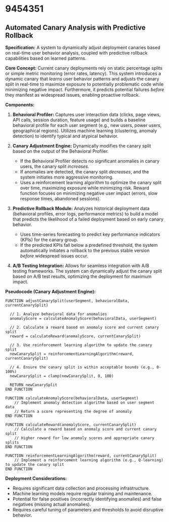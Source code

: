 # 9454351

## Automated Canary Analysis with Predictive Rollback

**Specification:** A system to dynamically adjust deployment canaries based on real-time user behavior analysis, coupled with predictive rollback capabilities based on learned patterns.

**Core Concept:** Current canary deployments rely on static percentage splits or simple metric monitoring (error rates, latency). This system introduces a dynamic canary that *learns* user behavior patterns and adjusts the canary split in real-time to maximize exposure to potentially problematic code while minimizing negative impact.  Furthermore, it predicts potential failures *before* they manifest as widespread issues, enabling proactive rollback.

**Components:**

1.  **Behavioral Profiler:**  Captures user interaction data (clicks, page views, API calls, session duration, feature usage) and builds a baseline behavioral profile for each user segment (e.g., new users, power users, geographical regions).  Utilizes machine learning (clustering, anomaly detection) to identify typical and atypical behavior.

2.  **Canary Adjustment Engine:**  Dynamically modifies the canary split based on the output of the Behavioral Profiler. 
    *   If the Behavioral Profiler detects no significant anomalies in canary users, the canary split *increases*.
    *   If anomalies are detected, the canary split *decreases*, and the system initiates more aggressive monitoring.
    *   Uses a reinforcement learning algorithm to optimize the canary split over time, maximizing exposure while minimizing risk.  Reward function focuses on minimizing negative user impact (errors, slow response times, abandoned sessions).

3.  **Predictive Rollback Module:**  Analyzes historical deployment data (behavioral profiles, error logs, performance metrics) to build a model that predicts the likelihood of a failed deployment based on early canary behavior.
    *   Uses time-series forecasting to predict key performance indicators (KPIs) for the canary group.
    *   If the predicted KPIs fall below a predefined threshold, the system automatically initiates a rollback to the previous stable version *before* widespread issues occur.

4.  **A/B Testing Integration:** Allows for seamless integration with A/B testing frameworks.  The system can dynamically adjust the canary split based on A/B test results, optimizing the deployment for maximum impact.

**Pseudocode (Canary Adjustment Engine):**

```
FUNCTION adjustCanarySplit(userSegment, behavioralData, currentCanarySplit)

  // 1. Analyze behavioral data for anomalies
  anomalyScore = calculateAnomalyScore(behavioralData, userSegment)

  // 2. Calculate a reward based on anomaly score and current canary split
  reward = calculateReward(anomalyScore, currentCanarySplit)

  // 3. Use reinforcement learning algorithm to update the canary split
  newCanarySplit = reinforcementLearningAlgorithm(reward, currentCanarySplit)

  // 4. Ensure the canary split is within acceptable bounds (e.g., 0-100%)
  newCanarySplit = clamp(newCanarySplit, 0, 100)

  RETURN newCanarySplit
END FUNCTION

FUNCTION calculateAnomalyScore(behavioralData, userSegment)
    // Implement anomaly detection algorithm based on user segment data
    // Return a score representing the degree of anomaly
END FUNCTION

FUNCTION calculateReward(anomalyScore, currentCanarySplit)
    // Calculate a reward based on anomaly score and current canary split
    // Higher reward for low anomaly scores and appropriate canary splits
END FUNCTION

FUNCTION reinforcementLearningAlgorithm(reward, currentCanarySplit)
    // Implement a reinforcement learning algorithm (e.g., Q-learning) to update the canary split
END FUNCTION
```

**Deployment Considerations:**

*   Requires significant data collection and processing infrastructure.
*   Machine learning models require regular training and maintenance.
*   Potential for false positives (incorrectly identifying anomalies) and false negatives (missing actual anomalies).
*   Requires careful tuning of parameters and thresholds to avoid disruptive behavior.
